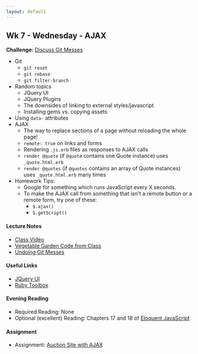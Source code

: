 ```yaml
---
layout: default
---
```


## Wk 7 - Wednesday - AJAX

**Challenge:** [Discuss Git Messes](https://github.com/masonfmatthews/rails_assignments/blob/master/challenges/discuss_git_messes.md)


* Git
  * `git reset`
  * `git rebase`
  * `git filter-branch`
* Random topics
  * JQuery UI
  * JQuery Plugins
  * The downsides of linking to external styles/javascript
  * Installing gems vs. copying assets
* Using `data-` attributes
* AJAX
  * The way to replace sections of a page without reloading the whole page!
  * `remote: true` on links and forms
  * Rendering `.js.erb` files as responses to AJAX calls
  * `render @quote` (if `@quote` contains one Quote instance) uses `_quote.html.erb`
  * `render @quotes` (if `@quotes` contains an array of Quote instances) uses `_quote.html.erb` many times
* Homework Tips:
  * Google for something which runs JavaScript every X seconds.
  * To make the AJAX call from something that isn't a remote button or a remote form, try one of these:
    * `$.ajax()`
    * `$.getScript()`

#### Lecture Notes

* [Class Video](https://youtu.be/1lWjd2YPkB8)
* [Vegetable Garden Code from Class](https://github.com/tiyd-rails-2016-01/vegetable_garden)
* [Undoing Git Messes](git_messes)

#### Useful Links

* [JQuery UI](http://jqueryui.com/)
* [Ruby Toolbox](https://www.ruby-toolbox.com)

#### Evening Reading

* Required Reading: None
* Optional (excellent) Reading: Chapters 17 and 18 of [Eloquent JavaScript](http://eloquentjavascript.net/)

#### Assignment

* Assignment: [Auction Site with AJAX](https://github.com/tiyd-rails-2016-01/auction_ajax)
<!-- * Feedback: [Auction Site Feedback](feedback) -->
